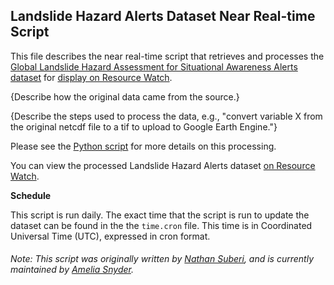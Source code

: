 ## Landslide Hazard Alerts Dataset Near Real-time Script
This file describes the near real-time script that retrieves and processes the [Global Landslide Hazard Assessment for Situational Awareness Alerts dataset](https://pmm.nasa.gov/applications/global-landslide-model) for [display on Resource Watch](https://resourcewatch.org/data/explore/dis012nrt-Landslide-Hazard-Alerts).

{Describe how the original data came from the source.}

{Describe the steps used to process the data, e.g., "convert variable X from the original netcdf file to a tif to upload to Google Earth Engine."}

Please see the [Python script](https://github.com/resource-watch/nrt-scripts/blob/master/dis_012_landslide_hazard_alerts/contents/src/__init__.py) for more details on this processing.

You can view the processed Landslide Hazard Alerts dataset [on Resource Watch](https://resourcewatch.org/data/explore/dis012nrt-Landslide-Hazard-Alerts).

**Schedule**

This script is run daily. The exact time that the script is run to update the dataset can be found in the the `time.cron` file. This time is in Coordinated Universal Time (UTC), expressed in cron format.

###### Note: This script was originally written by [Nathan Suberi](mailto:nathan.suberi@wri.org), and is currently maintained by [Amelia Snyder](https://www.wri.org/profile/amelia-snyder).
